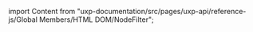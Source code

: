 
import Content from "uxp-documentation/src/pages/uxp-api/reference-js/Global Members/HTML DOM/NodeFilter";

<Content query="product=xd"/>
